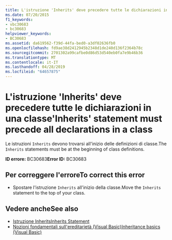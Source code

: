 ```yaml
---
title: L'istruzione 'Inherits' deve precedere tutte le dichiarazioni in una classe
ms.date: 07/20/2015
f1_keywords:
- vbc30683
- bc30683
helpviewer_keywords:
- BC30683
ms.assetid: da619562-f39d-44fa-bed0-a3df02636fb0
ms.openlocfilehash: fd9ae38d2412945b2348d1de240d136f2364b78c
ms.sourcegitcommit: 2701302a99cafbe0d86d53d540eb0fa7e9b46b36
ms.translationtype: MT
ms.contentlocale: it-IT
ms.lasthandoff: 04/28/2019
ms.locfileid: "64657875"
---
```

# <a name="inherits-statement-must-precede-all-declarations-in-a-class"></a><span data-ttu-id="56af8-102">L'istruzione 'Inherits' deve precedere tutte le dichiarazioni in una classe</span><span class="sxs-lookup"><span data-stu-id="56af8-102">'Inherits' statement must precede all declarations in a class</span></span>
<span data-ttu-id="56af8-103">Le istruzioni `Inherits` devono trovarsi all'inizio delle definizioni di classe.</span><span class="sxs-lookup"><span data-stu-id="56af8-103">The `Inherits` statements must be at the beginning of class definitions.</span></span>  
  
 <span data-ttu-id="56af8-104">**ID errore:** BC30683</span><span class="sxs-lookup"><span data-stu-id="56af8-104">**Error ID:** BC30683</span></span>  
  
## <a name="to-correct-this-error"></a><span data-ttu-id="56af8-105">Per correggere l'errore</span><span class="sxs-lookup"><span data-stu-id="56af8-105">To correct this error</span></span>  
  
- <span data-ttu-id="56af8-106">Spostare l'istruzione `Inherits` all'inizio della classe.</span><span class="sxs-lookup"><span data-stu-id="56af8-106">Move the `Inherits` statement to the top of your class.</span></span>  
  
## <a name="see-also"></a><span data-ttu-id="56af8-107">Vedere anche</span><span class="sxs-lookup"><span data-stu-id="56af8-107">See also</span></span>

- [<span data-ttu-id="56af8-108">Istruzione Inherits</span><span class="sxs-lookup"><span data-stu-id="56af8-108">Inherits Statement</span></span>](../../visual-basic/language-reference/statements/inherits-statement.md)
- [<span data-ttu-id="56af8-109">Nozioni fondamentali sull'ereditarietà (Visual Basic)</span><span class="sxs-lookup"><span data-stu-id="56af8-109">Inheritance basics (Visual Basic)</span></span>](~/docs/visual-basic/programming-guide/language-features/objects-and-classes/inheritance-basics.md)
